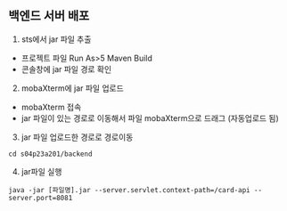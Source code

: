 ## 백엔드 서버 배포

1. sts에서 jar 파일 추출
- 프로젝트 파일 Run As>5 Maven Build
- 콘솔창에 jar 파일 경로 확인

2. mobaXterm에 jar 파일 업로드
- mobaXterm 접속
- jar 파일이 있는 경로로 이동해서 파일 mobaXterm으로 드래그 (자동업로드 됨)

3. jar 파일 업로드한 경로로 경로이동
```
cd s04p23a201/backend
```

4. jar파일 실행
```
java -jar [파일명].jar --server.servlet.context-path=/card-api --server.port=8081
```